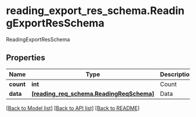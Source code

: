# reading_export_res_schema.ReadingExportResSchema

ReadingExportResSchema
## Properties
Name | Type | Description | Notes
------------ | ------------- | ------------- | -------------
**count** | **int** | Count | 
**data** | [**[reading_req_schema.ReadingReqSchema]**](ReadingReqSchema.md) | Data | 

[[Back to Model list]](../README.md#documentation-for-models) [[Back to API list]](../README.md#documentation-for-api-endpoints) [[Back to README]](../README.md)


